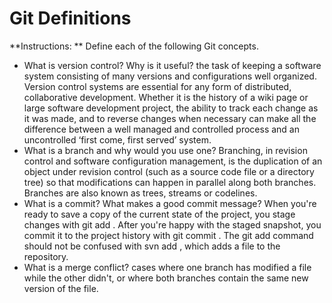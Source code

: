 # Git Definitions

**Instructions: ** Define each of the following Git concepts.

* What is version control?  Why is it useful?
the task of keeping a software system consisting of many versions and configurations well organized.  Version control systems are essential for any form of distributed, collaborative development. Whether it is the history of a wiki page or large software development project, the ability to track each change as it was made, and to reverse changes when necessary can make all the difference between a well managed and controlled process and an uncontrolled ‘first come, first served’ system.
* What is a branch and why would you use one?
Branching, in revision control and software configuration management, is the duplication of an object under revision control (such as a source code file or a directory tree) so that modifications can happen in parallel along both branches. Branches are also known as trees, streams or codelines.
* What is a commit? What makes a good commit message?
When you're ready to save a copy of the current state of the project, you stage changes with git add . After you're happy with the staged snapshot, you commit it to the project history with git commit . The git add command should not be confused with svn add , which adds a file to the repository.
* What is a merge conflict?
cases where one branch has modified a file while the other didn't, or where both branches contain the same new version of the file.